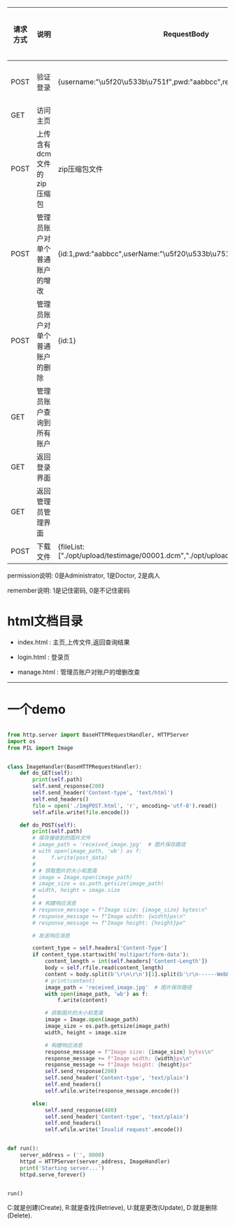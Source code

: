 | 请求方式 | 说明                           | RequestBody                                                  | url路径                 | 使用flask中的session cookie | ResponseBody                                                 | 备注                                               |
| -------- | ------------------------------ | ------------------------------------------------------------ | ----------------------- | --------------------------- | ------------------------------------------------------------ | -------------------------------------------------- |
| POST     | 验证登录                       | {username:"\u5f20\u533b\u751f",pwd:"aabbcc",remember:0}      | /api/login              | 无                          | 200状态码: {userName:"\u5f20\u533b\u751f",permission:0} 或   200状态码: {userName:"\u5f20\u533b\u751f",permission:1}或  200状态码: {userName:"\u5f20\u533b\u751f",permission:2}或  401状态码 | ResponseBody需要返回utf-8编码后的值,避免编码错乱   |
| GET      | 访问主页                       |                                                              | /                       |                             | 200状态码返回index.html的内容,否则302状态码重定向到login.html |                                                    |
| POST     | 上传含有dcm文件的zip压缩包     | zip压缩包文件                                                | /api/file               |                             | {"dcm_filenames": ["./opt/upload/testimage\\00001.dcm","./opt/upload/testimage\\00002.dcm"],"length": 2,"msg": "\u6587\u4ef6\u4e0a\u4f20\u6210\u529f","predictoutput": [[1],[0]]} |                                                    |
| POST     | 管理员账户对单个普通账户的增改 | {id:1,pwd:"aabbcc",userName:"\u5f20\u533b\u751f",permission:1} | /api/add或  /api/update |                             | 成功:200状态码;没有权限:401状态码;add时id已重复:400状态码    |                                                    |
| POST     | 管理员账户对单个普通账户的删除 | {id:1}                                                       | /api/delete             |                             |                                                              |                                                    |
| GET      | 管理员账户查询到所有账户       |                                                              | /api/getAll             |                             | 200状态码: {result:[{id:1,userName:"\u5f20\u533b\u751f",pwd:"aabbcc",permission:0},{id:2,userName:"\u5f20\u533b\u751f",pwd:"aabbcc",permission:1}]}或  401状态码 | 对session cookie进行判断,只有管理员账户才能返回200 |
| GET      | 返回登录界面                   |                                                              | /login.html             |                             | 对cookie进行判断,若已登录则302状态码重定向到index.html,否则200状态码返回login.html |                                                    |
| GET      | 返回管理员管理界面             |                                                              | /manage.html            |                             | 对cookie进行判断,若已登录且为管理员账户则200状态码返回manage.html,若已登录但不为管理员账户则302状态码重定向到index.html,若未登录则302状态码重定向到login.html |                                                    |
| POST     | 下载文件                       | {fileList:["./opt/upload/testimage/00001.dcm","./opt/upload/testimage/00002.dcm"]} | /download               |                             | ./opt/upload/testimage/result.zip                            |                                                    |

permission说明:	0是Administrator, 1是Doctor, 2是病人

remember说明:	1是记住密码, 0是不记住密码

# html文档目录

- index.html : 主页,上传文件,返回查询结果

- login.html : 登录页

- manage.html : 管理员账户对账户的增删改查

    

------



# 一个demo

```python

from http.server import BaseHTTPRequestHandler, HTTPServer
import os
from PIL import Image


class ImageHandler(BaseHTTPRequestHandler):
    def do_GET(self):
        print(self.path)
        self.send_response(200)
        self.send_header('Content-type', 'text/html')
        self.end_headers()
        file = open('./ImgPOST.html', 'r', encoding='utf-8').read()
        self.wfile.write(file.encode())

    def do_POST(self):
        print(self.path)
        # 保存接收到的图片文件
        # image_path = 'received_image.jpg'  # 图片保存路径
        # with open(image_path, 'wb') as f:
        #     f.write(post_data)
        #
        # # 获取图片的大小和宽高
        # image = Image.open(image_path)
        # image_size = os.path.getsize(image_path)
        # width, height = image.size
        #
        # # 构建响应消息
        # response_message = f"Image size: {image_size} bytes\n"
        # response_message += f"Image width: {width}px\n"
        # response_message += f"Image height: {height}px"

        # 发送响应消息

        content_type = self.headers['Content-Type']
        if content_type.startswith('multipart/form-data'):
            content_length = int(self.headers['Content-Length'])
            body = self.rfile.read(content_length)
            content = body.split(b'\r\n\r\n')[1].split(b'\r\n------WebKitFormBoundary')[0]
            # print(content)
            image_path = 'received_image.jpg'  # 图片保存路径
            with open(image_path, 'wb') as f:
                f.write(content)

            # 获取图片的大小和宽高
            image = Image.open(image_path)
            image_size = os.path.getsize(image_path)
            width, height = image.size

            # 构建响应消息
            response_message = f"Image size: {image_size} bytes\n"
            response_message += f"Image width: {width}px\n"
            response_message += f"Image height: {height}px"
            self.send_response(200)
            self.send_header('Content-type', 'text/plain')
            self.end_headers()
            self.wfile.write(response_message.encode())

        else:
            self.send_response(400)
            self.send_header('Content-type', 'text/plain')
            self.end_headers()
            self.wfile.write('Invalid request'.encode())


def run():
    server_address = ('', 8000)
    httpd = HTTPServer(server_address, ImageHandler)
    print('Starting server...')
    httpd.serve_forever()


run()

```

C:就是创建(Create), R:就是查找(Retrieve), U:就是更改(Update), D:就是删除(Delete).
